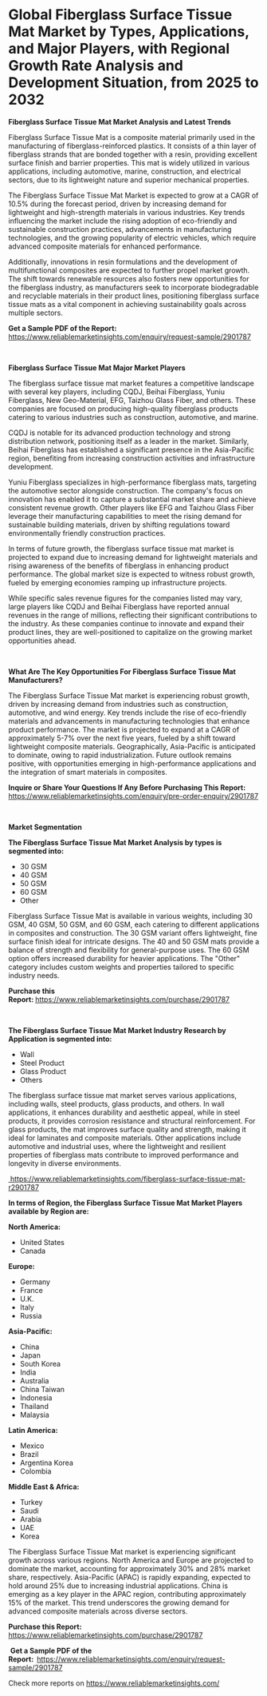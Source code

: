 <p><h1>Global Fiberglass Surface Tissue Mat Market by Types, Applications, and Major Players, with Regional Growth Rate Analysis and Development Situation, from 2025 to 2032</h1></p><p><strong>Fiberglass Surface Tissue Mat Market Analysis and Latest Trends</strong></p>
<p><p>Fiberglass Surface Tissue Mat is a composite material primarily used in the manufacturing of fiberglass-reinforced plastics. It consists of a thin layer of fiberglass strands that are bonded together with a resin, providing excellent surface finish and barrier properties. This mat is widely utilized in various applications, including automotive, marine, construction, and electrical sectors, due to its lightweight nature and superior mechanical properties.</p><p>The Fiberglass Surface Tissue Mat Market is expected to grow at a CAGR of 10.5% during the forecast period, driven by increasing demand for lightweight and high-strength materials in various industries. Key trends influencing the market include the rising adoption of eco-friendly and sustainable construction practices, advancements in manufacturing technologies, and the growing popularity of electric vehicles, which require advanced composite materials for enhanced performance. </p><p>Additionally, innovations in resin formulations and the development of multifunctional composites are expected to further propel market growth. The shift towards renewable resources also fosters new opportunities for the fiberglass industry, as manufacturers seek to incorporate biodegradable and recyclable materials in their product lines, positioning fiberglass surface tissue mats as a vital component in achieving sustainability goals across multiple sectors.</p></p>
<p><strong>Get a Sample PDF of the Report:&nbsp;</strong> <a href="https://www.reliablemarketinsights.com/enquiry/request-sample/2901787?utm_campaign=1937&utm_medium=2&utm_source=Github&utm_content=ia&utm_term=16032025&utm_id=fiberglass-surface-tissue-mat">https://www.reliablemarketinsights.com/enquiry/request-sample/2901787</a></p>
<p>&nbsp;</p>
<p><strong>Fiberglass Surface Tissue Mat Major Market Players</strong></p>
<p><p>The fiberglass surface tissue mat market features a competitive landscape with several key players, including CQDJ, Beihai Fiberglass, Yuniu Fiberglass, New Geo-Material, EFG, Taizhou Glass Fiber, and others. These companies are focused on producing high-quality fiberglass products catering to various industries such as construction, automotive, and marine.</p><p>CQDJ is notable for its advanced production technology and strong distribution network, positioning itself as a leader in the market. Similarly, Beihai Fiberglass has established a significant presence in the Asia-Pacific region, benefiting from increasing construction activities and infrastructure development.</p><p>Yuniu Fiberglass specializes in high-performance fiberglass mats, targeting the automotive sector alongside construction. The company's focus on innovation has enabled it to capture a substantial market share and achieve consistent revenue growth. Other players like EFG and Taizhou Glass Fiber leverage their manufacturing capabilities to meet the rising demand for sustainable building materials, driven by shifting regulations toward environmentally friendly construction practices.</p><p>In terms of future growth, the fiberglass surface tissue mat market is projected to expand due to increasing demand for lightweight materials and rising awareness of the benefits of fiberglass in enhancing product performance. The global market size is expected to witness robust growth, fueled by emerging economies ramping up infrastructure projects.</p><p>While specific sales revenue figures for the companies listed may vary, large players like CQDJ and Beihai Fiberglass have reported annual revenues in the range of millions, reflecting their significant contributions to the industry. As these companies continue to innovate and expand their product lines, they are well-positioned to capitalize on the growing market opportunities ahead.</p></p>
<p>&nbsp;</p>
<p><strong>What Are The Key Opportunities For Fiberglass Surface Tissue Mat Manufacturers?</strong></p>
<p><p>The Fiberglass Surface Tissue Mat market is experiencing robust growth, driven by increasing demand from industries such as construction, automotive, and wind energy. Key trends include the rise of eco-friendly materials and advancements in manufacturing technologies that enhance product performance. The market is projected to expand at a CAGR of approximately 5-7% over the next five years, fueled by a shift toward lightweight composite materials. Geographically, Asia-Pacific is anticipated to dominate, owing to rapid industrialization. Future outlook remains positive, with opportunities emerging in high-performance applications and the integration of smart materials in composites.</p></p>
<p><strong>Inquire or Share Your Questions If Any Before Purchasing This Report:</strong> <a href="https://www.reliablemarketinsights.com/enquiry/pre-order-enquiry/2901787?utm_campaign=1937&utm_medium=2&utm_source=Github&utm_content=ia&utm_term=16032025&utm_id=fiberglass-surface-tissue-mat">https://www.reliablemarketinsights.com/enquiry/pre-order-enquiry/2901787</a></p>
<p>&nbsp;</p>
<p><strong>Market Segmentation</strong></p>
<p><strong>The Fiberglass Surface Tissue Mat Market Analysis by types is segmented into:</strong></p>
<p><ul><li>30 GSM</li><li>40 GSM</li><li>50 GSM</li><li>60 GSM</li><li>Other</li></ul></p>
<p><p>Fiberglass Surface Tissue Mat is available in various weights, including 30 GSM, 40 GSM, 50 GSM, and 60 GSM, each catering to different applications in composites and construction. The 30 GSM variant offers lightweight, fine surface finish ideal for intricate designs. The 40 and 50 GSM mats provide a balance of strength and flexibility for general-purpose uses. The 60 GSM option offers increased durability for heavier applications. The "Other" category includes custom weights and properties tailored to specific industry needs.</p></p>
<p><strong>Purchase this Report:&nbsp;</strong><a href="https://www.reliablemarketinsights.com/purchase/2901787?utm_campaign=1937&utm_medium=2&utm_source=Github&utm_content=ia&utm_term=16032025&utm_id=fiberglass-surface-tissue-mat">https://www.reliablemarketinsights.com/purchase/2901787</a></p>
<p>&nbsp;</p>
<p><strong>The Fiberglass Surface Tissue Mat Market Industry Research by Application is segmented into:</strong></p>
<p><ul><li>Wall</li><li>Steel Product</li><li>Glass Product</li><li>Others</li></ul></p>
<p><p>The fiberglass surface tissue mat market serves various applications, including walls, steel products, glass products, and others. In wall applications, it enhances durability and aesthetic appeal, while in steel products, it provides corrosion resistance and structural reinforcement. For glass products, the mat improves surface quality and strength, making it ideal for laminates and composite materials. Other applications include automotive and industrial uses, where the lightweight and resilient properties of fiberglass mats contribute to improved performance and longevity in diverse environments.</p></p>
<p><a href="https://www.reliablemarketinsights.com/fiberglass-surface-tissue-mat-r2901787?utm_campaign=1937&utm_medium=2&utm_source=Github&utm_content=ia&utm_term=16032025&utm_id=fiberglass-surface-tissue-mat">&nbsp;https://www.reliablemarketinsights.com/fiberglass-surface-tissue-mat-r2901787</a></p>
<p><strong>In terms of Region, the Fiberglass Surface Tissue Mat Market Players available by Region are:</strong></p>
<p>
    <p> <strong> North America: </strong>
        <ul>
            <li>United States</li>
            <li>Canada</li>
        </ul>
        </p> 
    <p> <strong> Europe: </strong>
        <ul>
            <li>Germany</li>
            <li>France</li>
            <li>U.K.</li>
            <li>Italy</li>
            <li>Russia</li>
        </ul>
        </p> 
    <p> <strong> Asia-Pacific: </strong>
        <ul>
            <li>China</li>
            <li>Japan</li>
            <li>South Korea</li>
            <li>India</li>
            <li>Australia</li>
            <li>China Taiwan</li>
            <li>Indonesia</li>
            <li>Thailand</li>
            <li>Malaysia</li>
        </ul>
        </p> 
    <p> <strong> Latin America: </strong>
        <ul>
            <li>Mexico</li>
            <li>Brazil</li>
            <li>Argentina Korea</li>
            <li>Colombia</li>
        </ul>
        </p> 
    <p> <strong> Middle East & Africa: </strong>
        <ul>
            <li>Turkey</li>
            <li>Saudi</li>
            <li>Arabia</li>
            <li>UAE</li>
            <li>Korea</li>
        </ul>
    </p>
    </p>
<p><p>The Fiberglass Surface Tissue Mat market is experiencing significant growth across various regions. North America and Europe are projected to dominate the market, accounting for approximately 30% and 28% market share, respectively. Asia-Pacific (APAC) is rapidly expanding, expected to hold around 25% due to increasing industrial applications. China is emerging as a key player in the APAC region, contributing approximately 15% of the market. This trend underscores the growing demand for advanced composite materials across diverse sectors.</p></p>
<p><strong>Purchase this Report: </strong><a href="https://www.reliablemarketinsights.com/purchase/2901787?utm_campaign=1937&utm_medium=2&utm_source=Github&utm_content=ia&utm_term=16032025&utm_id=fiberglass-surface-tissue-mat">https://www.reliablemarketinsights.com/purchase/2901787</a></p>
<p>&nbsp;<strong>Get a Sample PDF of the Report:&nbsp;&nbsp;</strong><a href="https://www.reliablemarketinsights.com/enquiry/request-sample/2901787?utm_campaign=1937&utm_medium=2&utm_source=Github&utm_content=ia&utm_term=16032025&utm_id=fiberglass-surface-tissue-mat">https://www.reliablemarketinsights.com/enquiry/request-sample/2901787</a></p>
<p><strong></strong></p>
<p>Check more reports on <a href="https://www.reliablemarketinsights.com/?utm_campaign=1937&utm_medium=2&utm_source=Github&utm_content=ia&utm_term=16032025&utm_id=fiberglass-surface-tissue-mat">https://www.reliablemarketinsights.com/</a></p>
